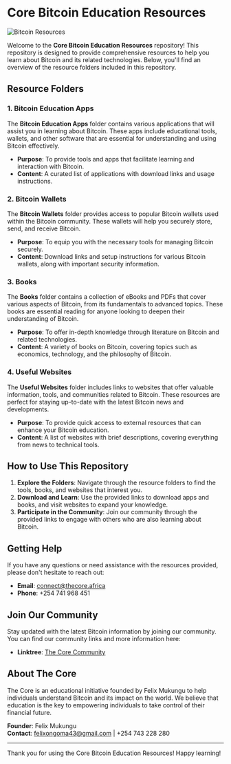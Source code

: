 # Core Bitcoin Education Resources
![Bitcoin Resources](https://raw.githubusercontent.com/thecore21m-btc/The-Core-Bitcoin-Education-Resources/blob/main/Bitcoin%20Resources.jpg)

Welcome to the **Core Bitcoin Education Resources** repository! This repository is designed to provide comprehensive resources to help you learn about Bitcoin and its related technologies. Below, you'll find an overview of the resource folders included in this repository.

## Resource Folders

### 1. Bitcoin Education Apps
The **Bitcoin Education Apps** folder contains various applications that will assist you in learning about Bitcoin. These apps include educational tools, wallets, and other software that are essential for understanding and using Bitcoin effectively.

- **Purpose**: To provide tools and apps that facilitate learning and interaction with Bitcoin.
- **Content**: A curated list of applications with download links and usage instructions.

### 2. Bitcoin Wallets
The **Bitcoin Wallets** folder provides access to popular Bitcoin wallets used within the Bitcoin community. These wallets will help you securely store, send, and receive Bitcoin.

- **Purpose**: To equip you with the necessary tools for managing Bitcoin securely.
- **Content**: Download links and setup instructions for various Bitcoin wallets, along with important security information.

### 3. Books
The **Books** folder contains a collection of eBooks and PDFs that cover various aspects of Bitcoin, from its fundamentals to advanced topics. These books are essential reading for anyone looking to deepen their understanding of Bitcoin.

- **Purpose**: To offer in-depth knowledge through literature on Bitcoin and related technologies.
- **Content**: A variety of books on Bitcoin, covering topics such as economics, technology, and the philosophy of Bitcoin.

### 4. Useful Websites
The **Useful Websites** folder includes links to websites that offer valuable information, tools, and communities related to Bitcoin. These resources are perfect for staying up-to-date with the latest Bitcoin news and developments.

- **Purpose**: To provide quick access to external resources that can enhance your Bitcoin education.
- **Content**: A list of websites with brief descriptions, covering everything from news to technical tools.

## How to Use This Repository

1. **Explore the Folders**: Navigate through the resource folders to find the tools, books, and websites that interest you.
2. **Download and Learn**: Use the provided links to download apps and books, and visit websites to expand your knowledge.
3. **Participate in the Community**: Join our community through the provided links to engage with others who are also learning about Bitcoin.

## Getting Help

If you have any questions or need assistance with the resources provided, please don't hesitate to reach out:

- **Email**: connect@thecore.africa
- **Phone**: +254 741 968 451

## Join Our Community

Stay updated with the latest Bitcoin information by joining our community. You can find our community links and more information here:

- **Linktree**: [The Core Community](https://linktr.ee/thecore21m)

## About The Core

The Core is an educational initiative founded by Felix Mukungu to help individuals understand Bitcoin and its impact on the world. We believe that education is the key to empowering individuals to take control of their financial future.

**Founder**: Felix Mukungu  
**Contact**: felixongoma43@gmail.com | +254 743 228 280

---

Thank you for using the Core Bitcoin Education Resources! Happy learning!

